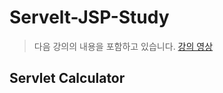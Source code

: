 Servelt-JSP-Study
=================

> 다음 강의의 내용을 포함하고 있습니다. [강의 영상](https://youtube.com/playlist?list=PLq8wAnVUcTFVOtENMsujSgtv2TOsMy8zd)   

Servlet Calculator
------------------
